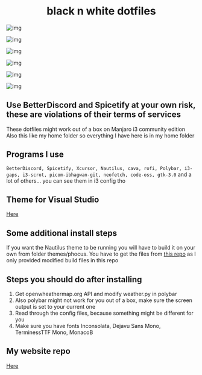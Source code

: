 <h1 align="center">black n white dotfiles</h1>

![img](https://i.imgur.com/8OHY0I7.png)

![img](https://i.imgur.com/YHQAaUU.png)

![img](https://i.imgur.com/rrEkaPo.png)

![img](https://i.imgur.com/DnhAHJb.png)

![img](https://i.imgur.com/WHGVne3.jpg)

![img](https://i.imgur.com/jIdrvrG.png)


## Use BetterDiscord and Spicetify at your own risk, these are violations of their terms of services


These dotfiles might work out of a box on Manjaro i3 community edition
Also this like my home folder so everything I have here is in my home folder


## Programs I use

```BetterDiscord, Spicetify, Xcursor, Nautilus, cava, rofi, Polybar, i3-gaps, i3-scrot, picom-ibhagwan-git, neofetch, code-oss, gtk-3.0```
and a lot of others... you can see them in i3 config tho


## Theme for Visual Studio

[Here](https://marketplace.visualstudio.com/items?itemName=viktorqvarfordt.vscode-pitch-black-theme)


## Some additional install steps

If you want the Nautilus theme to be running you will have to build it on your own from folder themes/phocus.
You have to get the files from [this repo](https://github.com/phocus) as I only provided modified build files in this repo


## Steps you should do after installing

1. Get openwheathermap.org API and modify weather.py in polybar
2. Also polybar might not work for you out of a box, make sure the screen output is set to your current one
3. Read through the config files, because something might be different for you
4. Make sure you have fonts Inconsolata, Dejavu Sans Mono, TerminessTTF Mono, MonacoB


## My website repo

[Here](https://github.com/DarkReaper231/webdevprojects)

